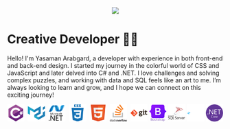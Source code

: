 <div id="header" align="center">
  <img src=https://media.giphy.com/media/SUcApSWjPwQMARvcM8/giphy.gif width="200"/>
</div>

# Creative Developer 👩‍💻

Hello! I'm Yasaman Arabgard, a developer with experience in both front-end and back-end design. I started my journey in the colorful world of CSS and JavaScript and later delved into C# and .NET. I love challenges and solving complex puzzles, and working with data and SQL feels like an art to me. I’m always looking to learn and grow, and I hope we can connect on this exciting journey! 

<div>
  <img src="https://github.com/devicons/devicon/blob/master/icons/csharp/csharp-original.svg" title="React" alt="React" width="40" height="40"/>&nbsp;
  <img src="https://github.com/devicons/devicon/blob/master/icons/materialui/materialui-original.svg" title="Material UI" alt="Material UI" width="40" height="40"/>&nbsp;
  <img src="https://github.com/devicons/devicon/blob/master/icons/dot-net/dot-net-original-wordmark.svg" title="Redux" alt="Redux " width="40" height="40"/>&nbsp;
  <img src="https://github.com/devicons/devicon/blob/master/icons/css3/css3-plain-wordmark.svg"  title="CSS3" alt="CSS" width="40" height="40"/>&nbsp;
  <img src="https://github.com/devicons/devicon/blob/master/icons/html5/html5-original.svg" title="HTML5" alt="HTML" width="40" height="40"/>&nbsp;
  <img src="https://github.com/devicons/devicon/blob/master/icons/stackoverflow/stackoverflow-original-wordmark.svg" title="JavaScript" alt="JavaScript" width="40" height="40"/>&nbsp;
  <img src="https://github.com/devicons/devicon/blob/master/icons/git/git-original-wordmark.svg" title="Git" **alt="Git" width="40" height="40"/>
  <img src="https://github.com/devicons/devicon/blob/master/icons/bootstrap/bootstrap-original-wordmark.svg" title="bootstrap" **alt="bootstrap" width="40" height="40"/>
  <img src="https://github.com/devicons/devicon/blob/master/icons/microsoftsqlserver/microsoftsqlserver-original-wordmark.svg" title="microsoftsqlserver" **alt="next.js" width="40" height="40"/>  
  <img src="https://github.com/devicons/devicon/blob/master/icons/tailwindcss/tailwindcss-original-wordmark.svg" title="tailwind" **alt="tailwind" width="40" height="40"/>
  <img src="https://github.com/devicons/devicon/blob/master/icons/dotnetcore/dotnetcore-original.svg" title="typescript" **alt="typescript" width="40" height="40"/>  
</div>

